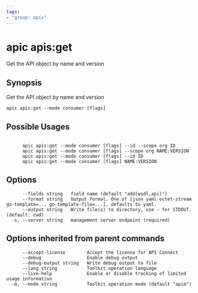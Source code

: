 ```yaml
---
tags:
- "group: apis"
---
```

# apic apis:get

Get the API object by name and version

## Synopsis

Get the API object by name and version

```
apic apis:get --mode consumer [flags]
```

## Possible Usages

```

      apic apis:get --mode consumer [flags] --id --scope org ID
      apic apis:get --mode consumer [flags] --scope org NAME:VERSION
      apic apis:get --mode consumer [flags] --id ID
      apic apis:get --mode consumer [flags] NAME:VERSION

```

## Options

```
      --fields string   field name (default "add(wsdl,api)")
      --format string   Output format. One of [json yaml octet-stream go-template=... go-template-file=...], defaults to yaml.
      --output string   Write file(s) to directory, use - for STDOUT. (default: cwd)
  -s, --server string   management server endpoint (required)
```

## Options inherited from parent commands

```
      --accept-license        Accept the license for API Connect
      --debug                 Enable debug output
      --debug-output string   Write debug output to file
      --lang string           Toolkit operation language
      --live-help             Enable or disable tracking of limited usage information
  -m, --mode string           Toolkit operation mode (default "apim")
```
